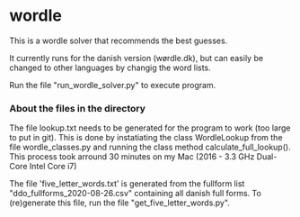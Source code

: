 # wordle

This is a wordle solver that recommends the best guesses.

It currently runs for the danish version (wørdle.dk), but can easily be changed to other languages by changig the word lists.

Run the file "run_wordle_solver.py" to execute program.

### About the files in the directory
The file lookup.txt needs to be generated for the program to work (too large to put in git). This is done by instatiating the class WordleLookup from the file wordle_classes.py and running the class method calculate_full_lookup(). This process took arround 30 minutes on my Mac (2016 - 3.3 GHz Dual-Core Intel Core i7)

The file 'five_letter_words.txt' is generated from the fullform list "ddo_fullforms_2020-08-26.csv" containing all danish full forms. To (re)generate this file, run the file "get_five_letter_words.py".

